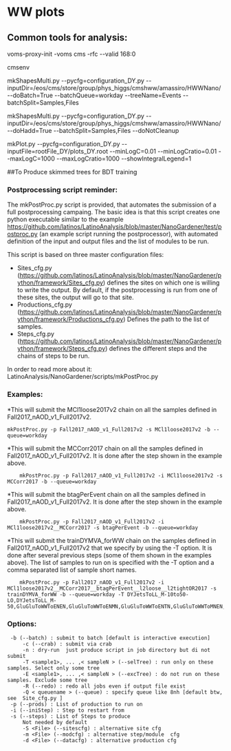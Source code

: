 # WW plots


## Common tools for analysis:

   voms-proxy-init -voms cms -rfc --valid 168:0

   cmsenv

   mkShapesMulti.py --pycfg=configuration_DY.py  --inputDir=/eos/cms/store/group/phys_higgs/cmshww/amassiro/HWWNano/ --doBatch=True --batchQueue=workday --treeName=Events --batchSplit=Samples,Files

   mkShapesMulti.py --pycfg=configuration_DY.py  --inputDir=/eos/cms/store/group/phys_higgs/cmshww/amassiro/HWWNano/ --doHadd=True --batchSplit=Samples,Files --doNotCleanup


   mkPlot.py        --pycfg=configuration_DY.py  --inputFile=rootFile_DY/plots_DY.root --minLogC=0.01 --minLogCratio=0.01 --maxLogC=1000 --maxLogCratio=1000  --showIntegralLegend=1 




##To Produce skimmed trees for BDT training


### Postprocessing script reminder:

The mkPostProc.py script is provided, that automates the submission of a full postprocessing campaing. The basic idea is that this script creates one python executable similar to the example https://github.com/latinos/LatinoAnalysis/blob/master/NanoGardener/test/postproc.py (an example script running the postprocessor), with automated definition of the input and output files and the list of modules to be run.

This script is based on three master configuration files:

   * Sites_cfg.py (https://github.com/latinos/LatinoAnalysis/blob/master/NanoGardener/python/framework/Sites_cfg.py) defines the sites on which one is willing to write the output. By default, if the postprocessing is run from one of these sites, the output will go to that site.
   * Productions_cfg.py (https://github.com/latinos/LatinoAnalysis/blob/master/NanoGardener/python/framework/Productions_cfg.py) Defines the path to the list of samples.
   * Steps_cfg.py (https://github.com/latinos/LatinoAnalysis/blob/master/NanoGardener/python/framework/Steps_cfg.py) defines the different steps and the chains of steps to be run.

In order to read more about it: LatinoAnalysis/NanoGardener/scripts/mkPostProc.py

### Examples:


*This will submit the MCl1loose2017v2 chain on all the samples defined in Fall2017_nAOD_v1_Full2017v2.

	mkPostProc.py -p Fall2017_nAOD_v1_Full2017v2 -s MCl1loose2017v2 -b --queue=workday


*This will submit the MCCorr2017 chain on all the samples defined in Fall2017_nAOD_v1_Full2017v2. It is done after the step shown in the example above.

     	mkPostProc.py -p Fall2017_nAOD_v1_Full2017v2 -i MCl1loose2017v2 -s MCCorr2017 -b --queue=workday


*This will submit the btagPerEvent chain on all the samples defined in Fall2017_nAOD_v1_Full2017v2. It is done after the step shown in the example above.

     	mkPostProc.py -p Fall2017_nAOD_v1_Full2017v2 -i MCl1loose2017v2__MCCorr2017 -s btagPerEvent -b --queue=workday


*This will submit the trainDYMVA_forWW chain on the samples defined in Fall2017_nAOD_v1_Full2017v2 that we specify by using the -T option. It is done after several previous steps (some of them shown in the examples above). The list of samples to run on is specified with the -T option and a comma separated list of sample short names.

     	mkPostProc.py -p Fall2017_nAOD_v1_Full2017v2 -i MCl1loose2017v2__MCCorr2017__btagPerEvent__l2loose__l2tightOR2017 -s trainDYMVA_forWW -b --queue=workday -T DYJetsToLL_M-10to50-LO,DYJetsToLL_M-50,GluGluToWWToENEN,GluGluToWWToENMN,GluGluToWWToENTN,GluGluToWWToMNEN,GluGluToWWToMNMN,GluGluToWWToMNTN,GluGluToWWToTNEN,GluGluToWWToTNMN,GluGluToWWToTNTN,WWTo2L2Nu



### Options: 

	 -b (--batch) : submit to batch [default is interactive execution] 
         -c (--crab) : submit via crab  
         -n : dry-run  just produce script in job directory but di not submit  
         -T <sample1>, ... ,< sampleN > (--selTree) : run only on these samples. Select only some tree 
         -E <sample1>, ... ,< sampleN > (--excTree) : do not run on these samples. Exclude some tree 
         -R (--redo) : redo all jobs even if output file exist 
         -Q < queuename > (--queue) : specify queue like 8nh [default btw, see  Site_cfg.py ]
	 -p (--prods) : List of production to run on
	 -i (--iniStep) : Step to restart from
	 -s (--steps) : List of Steps to produce	 
         Not needed by default 
         -S <File> (--sitescfg) : alternative site cfg
         -m <File> (--modcfg) : alternative step/module  cfg
         -d <File> (--datacfg) : alternative production cfg
